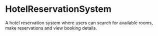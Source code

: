 # HotelReservationSystem
A hotel reservation system where users can search for available rooms, make reservations and view booking details.
